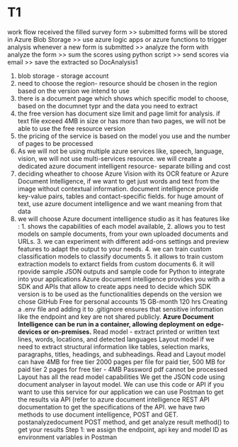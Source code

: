 # T1
work flow
received the filled survey form >> submitted forms will be stored in Azure Blob Storage >> use azure logic apps or azure functions to trigger analysis whenever a new form is submitted >> analyze the form with analyze the form >> sum the scores using python script >> send scores via email >> save the extracted so
DocAnalysis1
1. blob storage - storage account
2. need to choose the region- resource should be chosen in the region based on the version we intend to use
3. there is a document page which shows which specific model to choose, based on the documnet typr and the data you need to extract
4. the free version has document size limit and page limit for analysis. if text file exceed 4MB in size or has more than two pages, we will not be able to use the free resource version
5. the pricing of the service is based on the model you use and the number of pages to be processed
6. As we will not be using multiple azure services like, speech, language, vision, we will not use multi-services resource. we will create a dedicated azure document intelligent resource- separate billing and cost
7. deciding wheather to choose Azure Vision with its OCR feature or Azure Document Intelligence, if we want to get just words and text from the image without contextual information. document intelligence provide key-value pairs, tables and contact-specific fields. for huge amount of text, use azure document intelligence and we want meaning from that data
8. we will choose Azure document intelligence studio as it has features like : 1. shows the capabilities of each model available, 2. allows you to test models on sample documents, from your own uploaded documents and URLs. 3. we can experiment with different add-ons settings and preview features to adapt the output to your needs. 4. we can train custom classification models to classify documents 5. it allows to train custom extraction models to extarct fields from custom documents 6. it will rpovide sample JSON outputs and sample code for Python to integrate into your applications 
Azure document intelligence provides you with a SDK and APIs that allow to create apps
need to decide which SDK version is to be used as the functionalities depends on the version we chose
GitHub Free for personal accounts	15 GB-month	120 hrs
Creating a .env file and adding it to .gitignore ensures that sensitive information like the endpoint and key are not shared publicly.
**Azure Document Intelligence can be run in a container, allowing deployment on edge-devices or on-premises.**
Read model - extract printed or written text lines, words, locations, and detected languages
Layout model if we need to extract structural information like tables, selection marks, paragraphs, titles, headings, and subheadings.
Read and Layout model can have 4MB for free tier
2000 pages per file for paid tier, 500 MB for paid tier
   2 pages for free tier - 4MB
   Password pdf cannot be processed
   Layout has all the read model capabilities
   We get the JSON code using document analyser in layout model. We can use this code or API if you want to use this service for our application
   we can use Postman to get the results via API
   (refer to azure document intelligence REST API documentation to get the specifications of the API.
   we have two methods to use document intelligence, POST and GET. postanalyzedocument POST method, and get analyze result method() to get your results
   Step 1: we assign the endpoint, api key and model ID as environment variables in Postman

   
